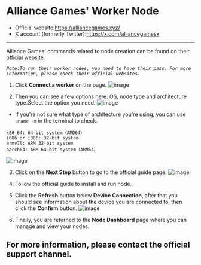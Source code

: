 # Alliance Games' Worker Node
* Official website:https://alliancegames.xyz/
* X account (formerly Twitter):https://x.com/alliancegamesx


---
Alliance Games' commands related to node creation can be found on their official website.

*`Note:To run their worker nodes, you need to have their pass. For more information, please check their official websites.`*
1. Click **Connect a worker** on the page.
![image](https://github.com/user-attachments/assets/aa0d9f2c-0319-44dd-b849-100f1a996d69)

2. Then you can see a few options here: OS, node type and architecture type.Select the option you need.
![image](https://github.com/user-attachments/assets/c830605f-2108-40ae-9fd6-5bd99fd766ae)
* If you're not sure what type of architecture you're using, you can use `uname -m` in the terminal to check.
```
x86_64: 64-bit system（AMD64）
i686 or i386: 32-bit system
armv7l: ARM 32-bit system
aarch64: ARM 64-bit system（ARM64）
```
![image](https://github.com/user-attachments/assets/9c2c546b-6908-450d-a88e-d5698621b5cf)

3. Click on the **Next Step** button to go to the official guide page.
![image](https://github.com/user-attachments/assets/6da7e53d-6e1b-4661-869a-d6b79bd2b865)

4. Follow the official guide to install and run node.
   
5. Click the **Refresh** button below **Device Connection**, after that you should see information about the device you are connected to, then click the **Confirm** button.
![image](https://github.com/user-attachments/assets/0cbfd918-fd8c-49e0-ac0d-e176b9610778)

6. Finally, you are returned to the **Node Dashboard** page where you can manage and view your nodes.

## For more information, please contact the official support channel.
